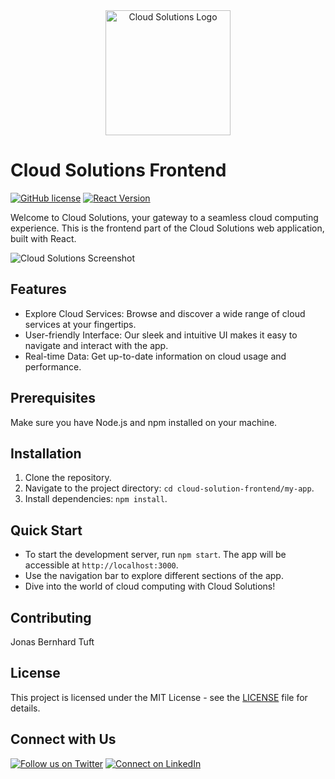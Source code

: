 <div align="center">
  <img src="https://yourdomain.com/path/to/your/logo.png" alt="Cloud Solutions Logo" width="200">
</div>

# Cloud Solutions Frontend

[![GitHub license](https://img.shields.io/badge/license-MIT-blue.svg)](https://github.com/yourusername/cloud-solution-frontend/blob/main/LICENSE)
[![React Version](https://img.shields.io/badge/react-18.2.0-61dafb.svg)](https://reactjs.org/)

Welcome to Cloud Solutions, your gateway to a seamless cloud computing experience. This is the frontend part of the Cloud Solutions web application, built with React.

![Cloud Solutions Screenshot](https://yourdomain.com/path/to/your/screenshot.png)

## Features
- Explore Cloud Services: Browse and discover a wide range of cloud services at your fingertips.
- User-friendly Interface: Our sleek and intuitive UI makes it easy to navigate and interact with the app.
- Real-time Data: Get up-to-date information on cloud usage and performance.


## Prerequisites
Make sure you have Node.js and npm installed on your machine.

## Installation
1. Clone the repository.
2. Navigate to the project directory: `cd cloud-solution-frontend/my-app`.
3. Install dependencies: `npm install`.

## Quick Start
- To start the development server, run `npm start`. The app will be accessible at `http://localhost:3000`.
- Use the navigation bar to explore different sections of the app.
- Dive into the world of cloud computing with Cloud Solutions!

## Contributing
Jonas Bernhard Tuft

## License
This project is licensed under the MIT License - see the [LICENSE](LICENSE) file for details.

## Connect with Us

[![Follow us on Twitter](https://img.shields.io/twitter/follow/cloudsolutions.svg?style=social&logo=twitter)](https://twitter.com/cloudsolutions)
[![Connect on LinkedIn](https://img.shields.io/badge/Connect-LinkedIn-blue.svg)](https://www.linkedin.com/company/cloud-solutions)

</div>
